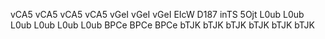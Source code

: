 vCA5 
vCA5 
vCA5 
vCA5 
vGeI 
vGeI 
vGeI 
EIcW 
D187 
inTS 
5Ojt 
L0ub 
L0ub 
L0ub 
L0ub 
L0ub 
L0ub 
BPCe 
BPCe 
BPCe 
bTJK 
bTJK 
bTJK 
bTJK 
bTJK 
bTJK 
